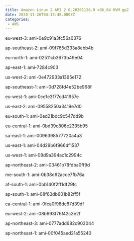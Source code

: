 ```yaml
---
title: Amazon Linux 2 AMI 2.0.20201126.0 x86_64 HVM gp2
date: 2020-11-26T04:15:48.000ZZ
categories:
 - AWS
---
```


eu-west-3: ami-0e9c91a3fc56a0376

ap-southeast-2: ami-09f765d333a8ebb4b

eu-north-1: ami-02511cb3673b49e04

ap-east-1: ami-7284c903

us-west-2: ami-0e472933a1395e172

ap-southeast-1: ami-0d728fd4e52be968f

eu-west-1: ami-0ce1e3f77cd41957e

us-east-2: ami-09558250a3419e7d0

eu-south-1: ami-0ed21bdc9c547dd9b

eu-central-1: ami-0bd39c806c2335b95

sa-east-1: ami-0096398577720a4a3

us-east-1: ami-04d29b6f966df1537

us-west-1: ami-08d9a394ac1c2994c

ap-northeast-2: ami-03461b78fdba0ff9d

me-south-1: ami-0b38d62acce7fb76a

af-south-1: ami-0bb140f2ff1df29fc

ap-south-1: ami-08f63db601b82ff5f

ca-central-1: ami-0fca0f98dc87d39df

eu-west-2: ami-08b993f76f42c3e2f

ap-northeast-3: ami-0777add682c903044

ap-northeast-1: ami-00f045aed21a55240

